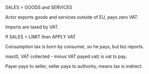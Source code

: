 

SALES = GOODS and SERVICES

Actor exports goods and services outside of EU, pays zero VAT.

Imports are taxed by VAT.

If SALES > LIMIT then APPLY VAT

Consumption tax is born by consumer, so he pays, but biz reports.


max(0, VAT collected - minus VAT payed vat) is vat to pay.

Payer pays to seller, seller pays to authority, means tax is indirect.